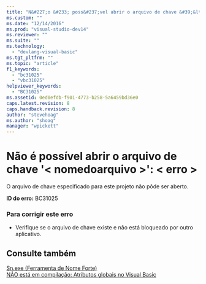```yaml
---
title: "N&#227;o &#233; poss&#237;vel abrir o arquivo de chave &#39;&lt; nomedoarquivo &gt;&#39;: &lt; erro &gt; | Microsoft Docs"
ms.custom: ""
ms.date: "12/14/2016"
ms.prod: "visual-studio-dev14"
ms.reviewer: ""
ms.suite: ""
ms.technology: 
  - "devlang-visual-basic"
ms.tgt_pltfrm: ""
ms.topic: "article"
f1_keywords: 
  - "bc31025"
  - "vbc31025"
helpviewer_keywords: 
  - "BC31025"
ms.assetid: 0ed0efdb-f901-4773-b258-5a6459bd36e0
caps.latest.revision: 8
caps.handback.revision: 8
author: "stevehoag"
ms.author: "shoag"
manager: "wpickett"
---
```

# N&#227;o &#233; poss&#237;vel abrir o arquivo de chave &#39;&lt; nomedoarquivo &gt;&#39;: &lt; erro &gt;
O arquivo de chave especificado para este projeto não pôde ser aberto.  
  
 **ID do erro:** BC31025  
  
### Para corrigir este erro  
  
-   Verifique se o arquivo de chave existe e não está bloqueado por outro aplicativo.  
  
## Consulte também  
 [Sn.exe \(Ferramenta de Nome Forte\)](../Topic/Sn.exe%20\(Strong%20Name%20Tool\).md)   
 [NÃO está em compilação: Atributos globais no Visual Basic](http://msdn.microsoft.com/pt-br/253a32d8-1531-4504-b687-088554ab71d2)